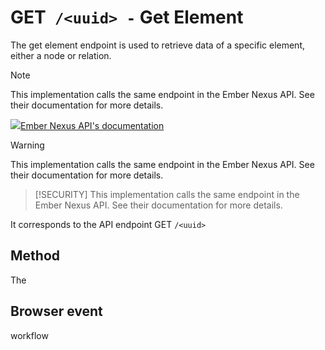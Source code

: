 # <span class="method-get">GET</span>` /<uuid> -` Get Element

<!-- panels:start -->
<!-- div:left-panel -->

The get element endpoint is used to retrieve data of a specific element, either a node or relation.

> [!NOTE]
> This implementation calls the same endpoint in the Ember Nexus API. See their documentation for more details.
>
> <a class="btn" href="https://ember-nexus.github.io/api/#/api-endpoints/element/get-element"><img src="/assets/arrow-right.svg" />Ember Nexus API's documentation</a>

> [!WARNING]
> This implementation calls the same endpoint in the Ember Nexus API. See their documentation for more details.


> [!SECURITY]
> This implementation calls the same endpoint in the Ember Nexus API. See their documentation for more details.



It corresponds to the API endpoint GET `/<uuid>` 

## Method

The 

## Browser event

<!-- div:right-panel -->

workflow

<!-- panels:end -->


